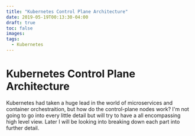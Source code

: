 ```yaml
---
title: "Kubernetes Control Plane Architecture"
date: 2019-05-19T00:13:30-04:00
draft: true  
toc: false
images:
tags: 
  - Kubernetes
---
```


# Kubernetes Control Plane Architecture

Kubernetes had taken a huge lead in the world of microservices and container orchestraition, but how do the control-plane nodes work? I'm not going to go into every little detail but will try to have a all encompassing high level view. Later I will be looking into breaking down each part into further detail.